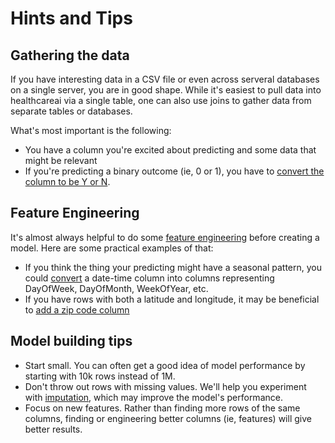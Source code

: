 # Hints and Tips

## Gathering the data

If you have interesting data in a CSV file or even across serveral
databases on a single server, you are in good shape. While it's easiest
to pull data into healthcareai via a single table, one can also use joins
to gather data from separate tables or databases.

What's most important is the following:

- You have a column you're excited about predicting and some data that might be relevant
- If you're predicting a binary outcome (ie, 0 or 1), you have to [convert the column to be Y or N](https://msdn.microsoft.com/en-us/library/hh213574.aspx).

## Feature Engineering

It's almost always helpful to do some [feature engineering](https://en.wikipedia.org/wiki/Feature_engineering) before
creating a model. Here are some practical examples of that:

- If you think the thing your predicting might have a seasonal pattern, you could [convert](http://stackoverflow.com/a/25149272/5636012) a date-time column into columns representing DayOfWeek, DayOfMonth, WeekOfYear, etc.
- If you have rows with both a latitude and longitude, it may be beneficial to [add a zip code column](https://www.zipcodeapi.com/)

## Model building tips

- Start small. You can often get a good idea of model performance by starting with 10k rows instead of 1M.
- Don't throw out rows with missing values. We'll help you experiment with [imputation](https://en.wikipedia.org/wiki/Imputation_(statistics)), which may improve the model's performance.
- Focus on new features. Rather than finding more rows of the same columns, finding or engineering better columns (ie, features) will give better results.
